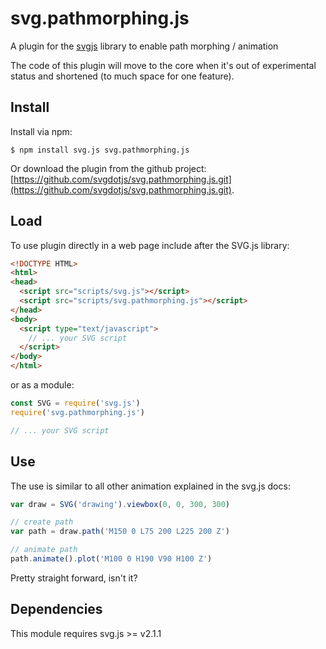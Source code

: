 # svg.pathmorphing.js

A plugin for the [svgjs](https://github.com/svgdotjs/svg.js) library to enable path morphing / animation

The code of this plugin will move to the core when it's out of experimental status and shortened (to much space for one feature).

## Install

Install via npm:

	$ npm install svg.js svg.pathmorphing.js

Or download the plugin from the github project:
[https://github.com/svgdotjs/svg.pathmorphing.js.git](https://github.com/svgdotjs/svg.pathmorphing.js.git).

## Load

To use plugin directly in a web page include after the SVG.js library:

```html
<!DOCTYPE HTML>
<html>
<head>
  <script src="scripts/svg.js"></script>
  <script src="scripts/svg.pathmorphing.js"></script>
</head>
<body>
  <script type="text/javascript">
    // ... your SVG script
  </script>
</body>
</html>
```

or as a module:

```js
const SVG = require('svg.js')
require('svg.pathmorphing.js')

// ... your SVG script
```

## Use

The use is similar to all other animation explained in the svg.js docs:

```javascript
var draw = SVG('drawing').viewbox(0, 0, 300, 300)

// create path
var path = draw.path('M150 0 L75 200 L225 200 Z')

// animate path
path.animate().plot('M100 0 H190 V90 H100 Z')

```

Pretty straight forward, isn't it?

## Dependencies
This module requires svg.js >= v2.1.1
